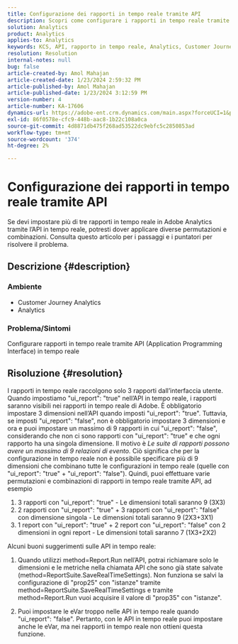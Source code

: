 ```yaml
---
title: Configurazione dei rapporti in tempo reale tramite API
description: Scopri come configurare i rapporti in tempo reale tramite API in Adobe Analytics.
solution: Analytics
product: Analytics
applies-to: Analytics
keywords: KCS, API, rapporto in tempo reale, Analytics, Customer Journey Analytics
resolution: Resolution
internal-notes: null
bug: false
article-created-by: Amol Mahajan
article-created-date: 1/23/2024 2:59:32 PM
article-published-by: Amol Mahajan
article-published-date: 1/23/2024 3:12:59 PM
version-number: 4
article-number: KA-17606
dynamics-url: https://adobe-ent.crm.dynamics.com/main.aspx?forceUCI=1&pagetype=entityrecord&etn=knowledgearticle&id=cb533e00-00ba-ee11-a569-6045bd006c82
exl-id: 86f0578e-cfc9-448b-aac8-1b22c108a0ca
source-git-commit: 4d8871db475f268ad53522dc9ebfc5c2850853ad
workflow-type: tm+mt
source-wordcount: '374'
ht-degree: 2%

---
```


# Configurazione dei rapporti in tempo reale tramite API


Se devi impostare più di tre rapporti in tempo reale in Adobe Analytics tramite l’API in tempo reale, potresti dover applicare diverse permutazioni e combinazioni. Consulta questo articolo per i passaggi e i puntatori per risolvere il problema.

## Descrizione {#description}


### <b>Ambiente</b>

- Customer Journey Analytics
- Analytics




### <b>Problema/Sintomi</b>

Configurare rapporti in tempo reale tramite API (Application Programming Interface) in tempo reale


## Risoluzione {#resolution}


I rapporti in tempo reale raccolgono solo 3 rapporti dall’interfaccia utente.
Quando impostiamo &quot;ui_report&quot;: &quot;true&quot; nell’API in tempo reale, i rapporti saranno visibili nei rapporti in tempo reale di Adobe. È obbligatorio impostare 3 dimensioni nell’API quando imposti &quot;ui_report&quot;: &quot;true&quot;.
Tuttavia, se imposti &quot;ui_report&quot;: &quot;false&quot;, non è obbligatorio impostare 3 dimensioni e ora e puoi impostare un massimo di 9 rapporti in cui &quot;ui_report&quot;: &quot;false&quot;, considerando che non ci sono rapporti con &quot;ui_report&quot;: &quot;true&quot; e che ogni rapporto ha una singola dimensione.
Il motivo è *Le suite di rapporti possono avere un massimo di 9 relazioni di evento.* Ciò significa che per la configurazione in tempo reale non è possibile specificare più di 9 dimensioni che combinano tutte le configurazioni in tempo reale (quelle con &quot;ui_report&quot;: &quot;true&quot; + &quot;ui_report&quot;: &quot;false&quot;).
Quindi, puoi effettuare varie permutazioni e combinazioni di rapporti in tempo reale tramite API, ad esempio

1. 3 rapporti con &quot;ui_report&quot;: &quot;true&quot; - Le dimensioni totali saranno 9 (3X3)
2. 2 rapporti con &quot;ui_report&quot;: &quot;true&quot; + 3 rapporti con &quot;ui_report&quot;: &quot;false&quot; con dimensione singola - Le dimensioni totali saranno 9 (2X3+3X1)
3. 1 report con &quot;ui_report&quot;: &quot;true&quot; + 2 report con &quot;ui_report&quot;: &quot;false&quot; con 2 dimensioni in ogni report - Le dimensioni totali saranno 7 (1X3+2X2)


Alcuni buoni suggerimenti sulle API in tempo reale:

1. Quando utilizzi method=Report.Run nell’API, potrai richiamare solo le dimensioni e le metriche nella chiamata API che sono già state salvate (method=ReportSuite.SaveRealTimeSettings). Non funziona se salvi la configurazione di &quot;prop25&quot; con &quot;istanze&quot; tramite method=ReportSuite.SaveRealTimeSettings e tramite method=Report.Run vuoi acquisire il valore di &quot;prop35&quot; con &quot;istanze&quot;.


2. Puoi impostare le eVar troppo nelle API in tempo reale quando &quot;ui_report&quot;: &quot;false&quot;. Pertanto, con le API in tempo reale puoi impostare anche le eVar, ma nei rapporti in tempo reale non ottieni questa funzione.
